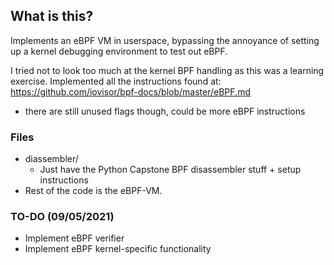 ## What is this?
Implements an eBPF VM in userspace, bypassing the annoyance of setting up a kernel debugging environment to test out eBPF.

I tried not to look too much at the kernel BPF handling as this was a learning exercise.
Implemented all the instructions found at: https://github.com/iovisor/bpf-docs/blob/master/eBPF.md
- there are still unused flags though, could be more eBPF instructions

### Files
- diassembler/
  - Just have the Python Capstone BPF disassembler stuff + setup instructions
- Rest of the code is the eBPF-VM.

### TO-DO (09/05/2021)
- Implement eBPF verifier
- Implement eBPF kernel-specific functionality
